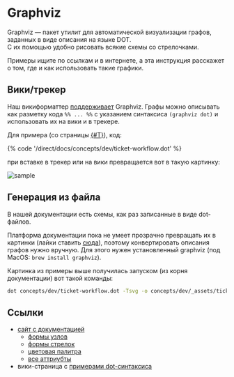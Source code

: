 # Graphviz
Graphviz — пакет утилит для автоматической визуализации графов, заданных в виде описания на языке DOT.  
С их помощью удобно рисовать всякие схемы со стрелочками.

Примеры ищите по ссылкам и в интернете, а эта инструкция расскажет о том, где и как использовать такие графики.

## Вики/трекер
Наш викиформаттер [поддерживает](https://wiki.yandex-team.ru/wiki/vodstvo/formatters/graphviz/) Graphviz.
Графы можно описывать как разметку кода `%% ... %%` с указанием синтаксиса `(graphviz dot)` и использовать их на вики и в трекере.

Для примера (со страницы [{#T}](../../concepts/dev/ticket-workflow.md)), код:

{% code '/direct/docs/concepts/dev/ticket-workflow.dot' %}

при вставке в трекер или на вики превращается вот в такую картинку:

![sample](../../concepts/dev/_assets/ticket-workflow-simplified.svg "Визуализация графа")

## Генерация из файла
В нашей документации есть схемы, как раз записанные в виде dot-файлов.

Платформа документации пока не умеет прозрачно превращать их в картинки (лайки ставить [сюда](https://st.yandex-team.ru/DOCSTOOLS-143)),
поэтому конвертировать описания графов нужно вручную.
Для этого нужен установленный graphviz (под MacOS: `brew install graphviz`).

Картинка из примеры выше получилась запуском (из корня документации) вот такой команды:
```sh
dot concepts/dev/ticket-workflow.dot -Tsvg -o concepts/dev/_assets/ticket-workflow-simplified.svg
```

## Ссылки
- [сайт с документацией](https://www.graphviz.org/documentation/)
   - [формы узлов](https://www.graphviz.org/doc/info/shapes.html)
   - [формы стрелок](https://www.graphviz.org/doc/info/arrows.html)
   - [цветовая палитра](https://graphviz.org/doc/info/colors.html)
   - [все аттриубты](https://graphviz.org/doc/info/attrs.html)
- вики-страница с [примерами dot-синтаксиса](http://lib.custis.ru/Graphviz)
